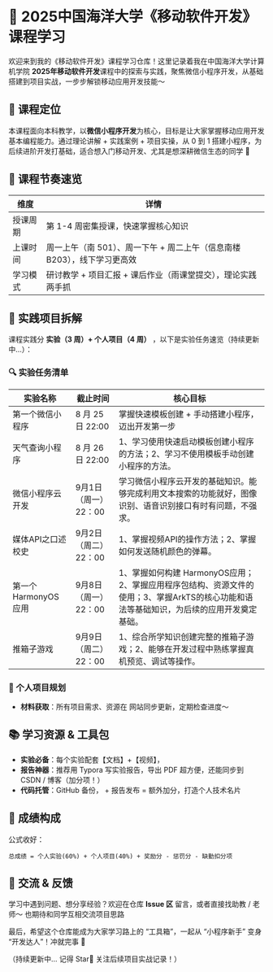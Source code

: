 # 📱 2025中国海洋大学《移动软件开发》课程学习
欢迎来到我的《移动软件开发》课程学习仓库！这里记录着我在中国海洋大学计算机学院 **2025年移动软件开发**课程中的探索与实践，聚焦微信小程序开发，从基础搭建到项目实战，一步步解锁移动应用开发技能～


## 📌 课程定位
本课程面向本科教学，以**微信小程序开发**为核心，目标是让大家掌握移动应用开发基本编程能力。通过理论讲解 + 实践案例 + 项目实操，从 0 到 1 搭建小程序，为后续进阶开发打基础，适合想入门移动开发、尤其是想深耕微信生态的同学 🌱


## 📅 课程节奏速览
| 维度        | 详情                                                                 |
|-------------|----------------------------------------------------------------------|
| 授课周期    | 第 1-4 周密集授课，快速掌握核心知识                                   |
| 上课时间    | 周一上午（南 501）、周一下午 + 周二上午（信息南楼 B203），线下学习更高效 |
| 学习模式    | 研讨教学 + 项目汇报 + 课后作业（雨课堂提交），理论实践两手抓           |


## 🚀 实践项目拆解
课程实践分 **实验（3 周）+ 个人项目（4 周）** ，以下是实验任务速览（持续更新中...）：


### 🔍 实验任务清单
| 实验名称               | 截止时间       | 核心目标                                                                 |
|------------------------|----------------|--------------------------------------------------------------------------|
| 第一个微信小程序       | 8 月 25 日 22:00 | 掌握快速模板创建 + 手动搭建小程序，迈出开发第一步                           |
| 天气查询小程序      | 8 月 26 日 22:00 | 1、学习使用快速启动模板创建小程序的方法；2、学习不使用模板手动创建小程序的方法。                           |
| 微信小程序云开发      | 9月1日（周一）22：00|  学习微信小程序云开发的基础知识。能够完成利用文本搜索的功能就好，图像识别、语音识别接口有时有问题，不强求。                         |
| 媒体API之口述校史    | 9月2日（周二）22：00|  1、掌握视频API的操作方法；2、掌握如何发送随机颜色的弹幕。                         |
|第一个 HarmonyOS 应用    | 9月8日（周一）22：00| 1、掌握如何构建 HarmonyOS应用；2、掌握应用程序包结构、资源文件的使用；3、掌握ArkTS的核心功能和语法等基础知识，为后续的应用开发奠定基础。                         |
| 推箱子游戏  | 9月9日（周二）22：00|  1、综合所学知识创建完整的推箱子游戏；2、能够在开发过程中熟练掌握真机预览、调试等操作。                        |


### 🌟 个人项目规划
- **材料获取**：所有项目需求、资源在 网站同步更新，定期检查进度～  



## 📚 学习资源 & 工具包
- **实验必备**：每个实验配套【文档】+【视频】，
- **报告神器**：推荐用 Typora 写实验报告，导出 PDF 超方便，还能同步到 CSDN / 博客（加分项！）  
- **代码托管**：GitHub 备份， + 报告发布 = 额外加分，打造个人技术名片  

## 🎯 成绩构成
公式收好：  
```
总成绩 = 个人实验(60%) + 个人项目(40%) + 奖励分 - 惩罚分 - 缺勤扣分项
```
## 👀 交流 & 反馈
学习中遇到问题、想分享经验？欢迎在仓库 **Issue 区** 留言，或者直接找助教 / 老师～ 也期待和同学互相交流项目思路  

最后，希望这个仓库能成为大家学习路上的 “工具箱”，一起从 “小程序新手” 变身 “开发达人”！冲就完事 🚀  

（持续更新中... 记得 Star🌟 关注后续项目实战记录！）
